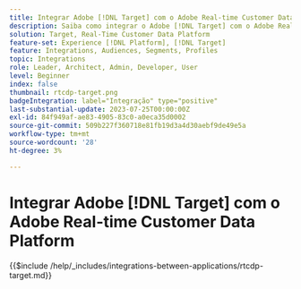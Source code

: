 ```yaml
---
title: Integrar Adobe [!DNL Target] com o Adobe Real-time Customer Data Platform
description: Saiba como integrar o Adobe [!DNL Target] com o Adobe Real-time Customer Data Platform.
solution: Target, Real-Time Customer Data Platform
feature-set: Experience [!DNL Platform], [!DNL Target]
feature: Integrations, Audiences, Segments, Profiles
topic: Integrations
role: Leader, Architect, Admin, Developer, User
level: Beginner
index: false
thumbnail: rtcdp-target.png
badgeIntegration: label="Integração" type="positive"
last-substantial-update: 2023-07-25T00:00:00Z
exl-id: 84f949af-ae83-4905-83c0-a0eca35d0002
source-git-commit: 509b227f360718e81fb19d3a4d30aebf9de49e5a
workflow-type: tm+mt
source-wordcount: '28'
ht-degree: 3%

---
```


# Integrar Adobe [!DNL Target] com o Adobe Real-time Customer Data Platform

{{$include /help/_includes/integrations-between-applications/rtcdp-target.md}}
